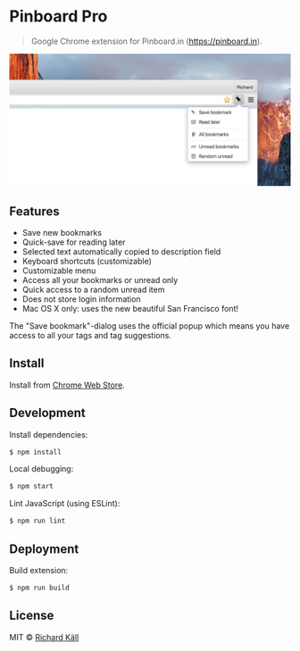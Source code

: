 # Pinboard Pro

> Google Chrome extension for Pinboard.in (https://pinboard.in).

![Pinboard Pro](preview.jpg)

## Features

- Save new bookmarks
- Quick-save for reading later
- Selected text automatically copied to description field 
- Keyboard shortcuts (customizable)
- Customizable menu
- Access all your bookmarks or unread only
- Quick access to a random unread item
- Does not store login information
- Mac OS X only: uses the new beautiful San Francisco font!

The "Save bookmark"-dialog uses the official popup which means you have access to all your tags and tag suggestions.

## Install

Install from [Chrome Web Store](https://chrome.google.com/webstore/detail/pinboard-pro/pmgaobiflaffpllgnepmhcnbdhfgnpna).

## Development

Install dependencies:

```bash
$ npm install
```

Local debugging:

```bash
$ npm start
```

Lint JavaScript (using ESLint):

```bash
$ npm run lint
```

## Deployment

Build extension:

```bash
$ npm run build
```

## License

MIT &copy; [Richard Käll](http://richardkall.se)
